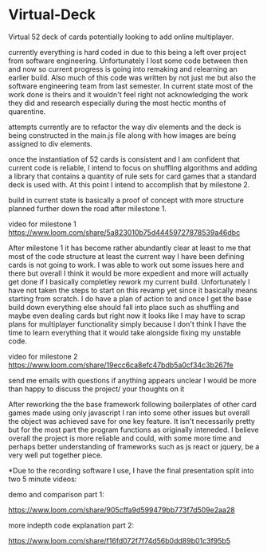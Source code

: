 # Virtual-Deck
Virtual 52 deck of cards potentially looking to add online multiplayer.

currently everything is hard coded in due to this being a left over project from software engineering.  Unfortunately I lost some code between then and now so current progress is going into remaking and relearning an earlier build. Also much of this code was written by not just me but also the software engineering team from last semester. In current state most of the work done is theirs and it wouldn't feel right not acknowledging the work they did and research especially during the most hectic months of quarentine.

attempts currently are to refactor the way div elements and the deck is being constructed in the main.js file along with how images are being assigned to div elements.

once the instantiation of 52 cards is consistent and I am confident that current code is reliable, I intend to focus on shuffling algorithms and adding a library that contains a quantity of rule sets for card games that a standard deck is used with. At this point I intend to accomplish that by milestone 2.


build in current state is basically a proof of concept with more structure planned further down the road after milestone 1.

video for milestone 1 https://www.loom.com/share/5a823010b75d44459727878539a46dbc


After milestone 1 it has become rather abundantly clear at least to me that most of the code structure at least the current way I have been defining cards is not going to work. I was able to work out some issues here and there but overall I think it would be more expedient and more will actually get done if I basically completley rework my current build. Unfortunately I have not taken the steps to start on this revamp yet since it basically means starting from scratch.  I do have a plan of action to and once I get the base build down everything else should fall into place such as shuffling and maybe even dealing cards but right now it looks like I may have to scrap plans for multiplayer functionality simply because I don't think I have the time to learn everything that it would take alongside fixing my unstable code.


video for milestone 2 https://www.loom.com/share/19ecc6ca8efc47bdb5a0cf34c3b267fe


send me emails with questions if anything appears unclear I would be more than happy to discuss the project/ your thoughts on it



After reworking the the base framework following boilerplates of other card games made using only javascript I ran into some other issues but overall the object was achieved save for one key feature.  It isn't necessarily pretty but for the most part the program functions as originally inteneded.  I believe overall the project is more reliable and could, with some more time and perhaps better understanding of frameworks such as js react or jquery, be a very well put together piece.  

*Due to the recording software I use, I have the final presentation split into two 5 minute videos:

demo and comparison
part 1:

https://www.loom.com/share/905cffa9d599479bb773f7d509e2aa28

more indepth code explanation
part 2:

https://www.loom.com/share/f16fd072f7f74d56b0dd89b01c3f95b5



